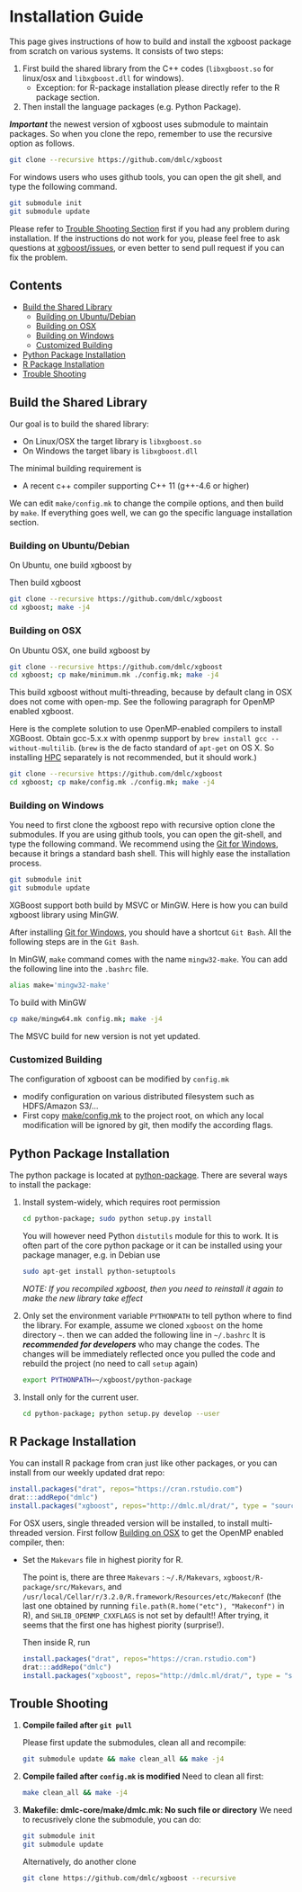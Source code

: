 Installation Guide
==================

This page gives instructions of how to build and install the xgboost package from
scratch on various systems. It consists of two steps:

1. First build the shared library from the C++ codes (`libxgboost.so` for linux/osx and `libxgboost.dll` for windows).
   - Exception: for R-package installation please directly refer to the R package section.
2. Then install the language packages (e.g. Python Package).

***Important*** the newest version of xgboost uses submodule to maintain packages. So when you clone the repo, remember to use the recursive option as follows.
```bash
git clone --recursive https://github.com/dmlc/xgboost
```
For windows users who uses github tools, you can open the git shell, and type the following command.
```bash
git submodule init
git submodule update
```

Please refer to [Trouble Shooting Section](#trouble-shooting) first if you had any problem
during installation. If the instructions do not work for you, please feel free
to ask questions at [xgboost/issues](https://github.com/dmlc/xgboost/issues), or
even better to send pull request if you can fix the problem.

## Contents
- [Build the Shared Library](#build-the-shared-library)
  - [Building on Ubuntu/Debian](#building-on-ubuntu-debian)
  - [Building on OSX](#building-on-osx)
  - [Building on Windows](#building-on-windows)
  - [Customized Building](#customized-building)
- [Python Package Installation](#python-package-installation)
- [R Package Installation](#r-package-installation)
- [Trouble Shooting](#trouble-shooting)

## Build the Shared Library

Our goal is to build the shared library:
- On Linux/OSX the target library is ```libxgboost.so```
- On Windows the target libary is ```libxgboost.dll```

The minimal building requirement is

- A recent c++ compiler supporting C++ 11 (g++-4.6 or higher)

We can edit `make/config.mk` to change the compile options, and then build by
`make`. If everything goes well, we can go the specific language installation section.

### Building on Ubuntu/Debian

On Ubuntu, one build xgboost by

Then build xgboost
```bash
git clone --recursive https://github.com/dmlc/xgboost
cd xgboost; make -j4
```

### Building on OSX

On Ubuntu OSX, one build xgboost by

```bash
git clone --recursive https://github.com/dmlc/xgboost
cd xgboost; cp make/minimum.mk ./config.mk; make -j4
```

This build xgboost without multi-threading, because by default clang in OSX does not come with open-mp.
See the following paragraph for OpenMP enabled xgboost.


Here is the complete solution to use OpenMP-enabled compilers to install XGBoost.
Obtain gcc-5.x.x with openmp support by `brew install gcc --without-multilib`. (`brew` is the de facto standard of `apt-get` on OS X. So installing [HPC](http://hpc.sourceforge.net/) separately is not recommended, but it should work.)

```bash
git clone --recursive https://github.com/dmlc/xgboost
cd xgboost; cp make/config.mk ./config.mk; make -j4
```

### Building on Windows
You need to first clone the xgboost repo with recursive option clone the submodules.
If you are using github tools, you can open the git-shell, and type the following command.
We recommend using the [Git for Windows](https://git-for-windows.github.io/),
because it brings a standard bash shell. This will highly ease the installation process.

```bash
git submodule init
git submodule update
```

XGBoost support both build by MSVC or MinGW. Here is how you can build xgboost library using MinGW.

After installing [Git for Windows](https://git-for-windows.github.io/), you should have a shortcut `Git Bash`.
All the following steps are in the `Git Bash`.

In MinGW, `make` command comes with the name `mingw32-make`. You can add the following line into the `.bashrc` file.

```bash
alias make='mingw32-make'
```

To build with MinGW

```bash
cp make/mingw64.mk config.mk; make -j4
```

The MSVC build for new version is not yet updated.


### Customized Building

The configuration of xgboost can be modified by ```config.mk```
- modify configuration on various distributed filesystem such as HDFS/Amazon S3/...
- First copy [make/config.mk](../make/config.mk) to the project root, on which
  any local modification will be ignored by git, then modify the according flags.



## Python Package Installation

The python package is located at [python-package](../python-package).
There are several ways to install the package:

1. Install system-widely, which requires root permission

   ```bash
   cd python-package; sudo python setup.py install
   ```

   You will however need Python `distutils` module for this to
   work. It is often part of the core python package or it can be installed using your
   package manager, e.g. in Debian use

   ```bash
   sudo apt-get install python-setuptools
   ```

   *NOTE: If you recompiled xgboost, then you need to reinstall it again to
    make the new library take effect*

2. Only set the environment variable `PYTHONPATH` to tell python where to find
   the library. For example, assume we cloned `xgboost` on the home directory
   `~`. then we can added the following line in `~/.bashrc`
   It is ***recommended for developers*** who may change the codes. The changes will be immediately reflected once you pulled the code and rebuild the project (no need to call ```setup``` again)

    ```bash
    export PYTHONPATH=~/xgboost/python-package
    ```

3. Install only for the current user.

    ```bash
    cd python-package; python setup.py develop --user
    ```

## R Package Installation

You can install R package from cran just like other packages, or you can install from our weekly updated drat repo:

```r
install.packages("drat", repos="https://cran.rstudio.com")
drat:::addRepo("dmlc")
install.packages("xgboost", repos="http://dmlc.ml/drat/", type = "source")

```

For OSX users, single threaded version will be installed, to install multi-threaded version.
First follow [Building on OSX](#building-on-osx) to get the OpenMP enabled compiler, then:

- Set the `Makevars` file in highest piority for R.

  The point is, there are three `Makevars` : `~/.R/Makevars`, `xgboost/R-package/src/Makevars`, and `/usr/local/Cellar/r/3.2.0/R.framework/Resources/etc/Makeconf` (the last one obtained by running `file.path(R.home("etc"), "Makeconf")` in R), and `SHLIB_OPENMP_CXXFLAGS` is not set by default!! After trying, it seems that the first one has highest piority (surprise!).

  Then inside R, run

  ```R
  install.packages("drat", repos="https://cran.rstudio.com")
  drat:::addRepo("dmlc")
  install.packages("xgboost", repos="http://dmlc.ml/drat/", type = "source")
  ```

## Trouble Shooting

1. **Compile failed after `git pull`**

   Please first update the submodules, clean all and recompile:

   ```bash
   git submodule update && make clean_all && make -j4
   ```

2. **Compile failed after `config.mk` is modified**
   Need to clean all first:

    ```bash
    make clean_all && make -j4
    ```


3. **Makefile: dmlc-core/make/dmlc.mk: No such file or directory**
   We need to recusrively clone the submodule, you can do:

    ```bash
    git submodule init
    git submodule update
    ```
    Alternatively, do another clone
    ```bash
    git clone https://github.com/dmlc/xgboost --recursive
    ```

